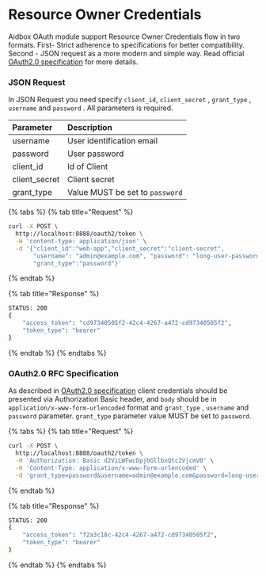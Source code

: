 # Resource Owner Credentials

Aidbox OAuth module support Resource Owner Credentials flow in two formats. First- Strict adherence to specifications for better compatibility. Second - JSON request as a more modern and simple way. Read official [OAuth2.0 specification](https://tools.ietf.org/html/rfc6749#section-4.3) for more details.

### JSON Request

In JSON Request you need specify `client_id`, `client_secret` ,  `grant_type` ,  `username` and `password` .  All parameters is required.

| Parameter | Description |
| :--- | :--- |
| username | User identification email |
| password | User password |
| client\_id | Id of Client |
| client\_secret | Client secret |
| grant\_type | Value MUST be set to  `password` |

{% tabs %}
{% tab title="Request" %}
```bash
curl -X POST \
  http://localhost:8888/oauth2/token \
  -H 'content-type: application/json' \
  -d '{"client_id":"web-app","client_secret":"client-secret", 
       "username": "admin@example.com", "password": "long-user-password",
       "grant_type":"password"}'
```
{% endtab %}

{% tab title="Response" %}
```bash
STATUS: 200
{
    "access_token": "cd97340505f2-42c4-4267-a472-cd97340505f2",
    "token_type": "bearer"
}
```
{% endtab %}
{% endtabs %}

### OAuth2.0 RFC Specification

As described in [OAuth2.0 specification](https://tools.ietf.org/html/rfc6749#section-4.4) client credentials  should be presented via Authorization Basic header, and `body` should be in `application/x-www-form-urlencoded` format  and `grant_type` , `username` and `password` parameter. `grant_type` parameter value MUST be set to `password`.

{% tabs %}
{% tab title="Request" %}
```bash
curl -X POST \
  http://localhost:8888/oauth2/token \
  -H 'Authorization: Basic d2ViLWFwcDpjbGllbnQtc2VjcmV0' \
  -H 'Content-Type: application/x-www-form-urlencoded' \
  -d 'grant_type=password&username=admin@example.com&password=long-user-password'
```
{% endtab %}

{% tab title="Response" %}
```bash
STATUS: 200
{
    "access_token": "f2a3c18c-42c4-4267-a472-cd97340505f2",
    "token_type": "bearer"
}
```
{% endtab %}
{% endtabs %}

